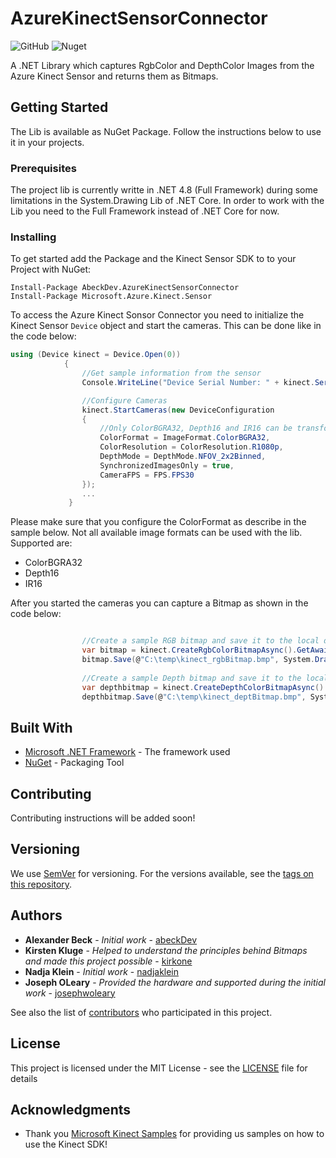 # AzureKinectSensorConnector
![GitHub](https://img.shields.io/github/license/abeckDev/AzureKinectSensorConnector)
![Nuget](https://img.shields.io/nuget/dt/AbeckDev.AzureKinectSensorConnector)

A .NET Library which captures RgbColor and DepthColor Images from the Azure Kinect Sensor and returns them as Bitmaps.

## Getting Started

The Lib is available as NuGet Package. Follow the instructions below to use it in your projects.

### Prerequisites

The project lib is currently writte in .NET 4.8 (Full Framework) during some limitations in the System.Drawing Lib of .NET Core.
In order to work with the Lib you need to the Full Framework instead of .NET Core for now.

### Installing

To get started add the Package and the Kinect Sensor SDK to to your Project with NuGet:

```
Install-Package AbeckDev.AzureKinectSensorConnector
Install-Package Microsoft.Azure.Kinect.Sensor
```
To access the Azure Kinect Sonsor Connector you need to initialize the Kinect Sensor ```Device``` object and start the cameras. 
This can be done like in the code below:

```csharp
using (Device kinect = Device.Open(0))
            {
                //Get sample information from the sensor
                Console.WriteLine("Device Serial Number: " + kinect.SerialNum);

                //Configure Cameras 
                kinect.StartCameras(new DeviceConfiguration
                {
                    //Only ColorBGRA32, Depth16 and IR16 can be transformed to a .bmp file
                    ColorFormat = ImageFormat.ColorBGRA32,
                    ColorResolution = ColorResolution.R1080p,
                    DepthMode = DepthMode.NFOV_2x2Binned,
                    SynchronizedImagesOnly = true,
                    CameraFPS = FPS.FPS30
                });
                ...
             }
```

Please make sure that you configure the ColorFormat as describe in the sample below. 
Not all available image formats can be used with the lib. 
Supported are:

  * ColorBGRA32
  * Depth16 
  * IR16

After you started the cameras you can capture a Bitmap as shown in the code below:

```csharp

                //Create a sample RGB bitmap and save it to the local disk
                var bitmap = kinect.CreateRgbColorBitmapAsync().GetAwaiter().GetResult();
                bitmap.Save(@"C:\temp\kinect_rgbBitmap.bmp", System.Drawing.Imaging.ImageFormat.Bmp);
                
                //Create a sample Depth bitmap and save it to the local disk
                var depthbitmap = kinect.CreateDepthColorBitmapAsync().GetAwaiter().GetResult();
                depthbitmap.Save(@"C:\temp\kinect_deptBitmap.bmp", System.Drawing.Imaging.ImageFormat.Bmp);
```


## Built With

* [Microsoft .NET Framework](https://dotnet.microsoft.com/) - The framework used
* [NuGet](https://www.nuget.org/) - Packaging Tool

## Contributing

Contributing instructions will be added soon!

## Versioning

We use [SemVer](http://semver.org/) for versioning. For the versions available, see the [tags on this repository](https://github.com/your/project/tags). 

## Authors

* **Alexander Beck** - *Initial work* - [abeckDev](https://github.com/abeckdev)
* **Kirsten Kluge** - *Helped to understand the principles behind Bitmaps and made this project possible* - [kirkone](https://github.com/kirkone)
* **Nadja Klein** - *Initial work* - [nadjaklein](https://github.com/nadjaklein)
* **Joseph OLeary** - *Provided the hardware and supported during the initial work* - [josephwoleary](https://github.com/josephwoleary)

See also the list of [contributors](https://github.com/abeckDev/AzureKinectSensorConnector/contributors) who participated in this project.

## License

This project is licensed under the MIT License - see the [LICENSE](LICENSE) file for details

## Acknowledgments

* Thank you [Microsoft Kinect Samples](https://github.com/microsoft/Azure-Kinect-Samples) for providing us samples on how to use the Kinect SDK!
